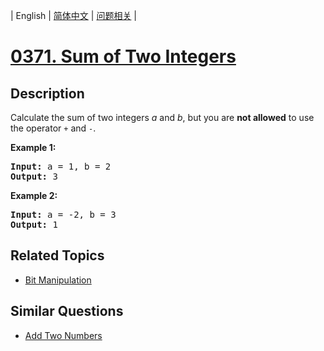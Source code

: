 
| English | [简体中文](README.md) | [问题相关](QUESTION.md) |
# [0371. Sum of Two Integers](https://leetcode-cn.com/problems/sum-of-two-integers/)
## Description
<p>Calculate the sum of two integers <i>a</i> and <i>b</i>, but you are <b>not allowed</b> to use the operator <code>+</code> and <code>-</code>.</p>

<div>
<p><strong>Example 1:</strong></p>

<pre>
<strong>Input: </strong>a = <span id="example-input-1-1">1</span>, b = <span id="example-input-1-2">2</span>
<strong>Output: </strong><span id="example-output-1">3</span>
</pre>

<div>
<p><strong>Example 2:</strong></p>

<pre>
<strong>Input: </strong>a = -<span id="example-input-2-1">2</span>, b = <span id="example-input-2-2">3</span>
<strong>Output: </strong>1
</pre>
</div>
</div>

## Related Topics
- [Bit Manipulation](https://leetcode-cn.com/tag/bit-manipulation)
## Similar Questions
- [Add Two Numbers](../0002/README_EN.md)
